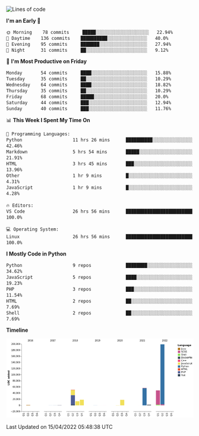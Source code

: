 <!--START_SECTION:waka-->
![Lines of code](https://img.shields.io/badge/From%20Hello%20World%20I%27ve%20Written-409%20Thousand%20lines%20of%20code-blue)

**I'm an Early 🐤** 

```text
🌞 Morning    78 commits     █████░░░░░░░░░░░░░░░░░░░░   22.94% 
🌆 Daytime    136 commits    ██████████░░░░░░░░░░░░░░░   40.0% 
🌃 Evening    95 commits     ███████░░░░░░░░░░░░░░░░░░   27.94% 
🌙 Night      31 commits     ██░░░░░░░░░░░░░░░░░░░░░░░   9.12%

```
📅 **I'm Most Productive on Friday** 

```text
Monday       54 commits     ████░░░░░░░░░░░░░░░░░░░░░   15.88% 
Tuesday      35 commits     ██░░░░░░░░░░░░░░░░░░░░░░░   10.29% 
Wednesday    64 commits     ████░░░░░░░░░░░░░░░░░░░░░   18.82% 
Thursday     35 commits     ██░░░░░░░░░░░░░░░░░░░░░░░   10.29% 
Friday       68 commits     █████░░░░░░░░░░░░░░░░░░░░   20.0% 
Saturday     44 commits     ███░░░░░░░░░░░░░░░░░░░░░░   12.94% 
Sunday       40 commits     ███░░░░░░░░░░░░░░░░░░░░░░   11.76%

```


📊 **This Week I Spent My Time On** 

```text
💬 Programming Languages: 
Python                   11 hrs 26 mins      ██████████░░░░░░░░░░░░░░░   42.46% 
Markdown                 5 hrs 54 mins       █████░░░░░░░░░░░░░░░░░░░░   21.91% 
HTML                     3 hrs 45 mins       ███░░░░░░░░░░░░░░░░░░░░░░   13.96% 
Other                    1 hr 9 mins         █░░░░░░░░░░░░░░░░░░░░░░░░   4.31% 
JavaScript               1 hr 9 mins         █░░░░░░░░░░░░░░░░░░░░░░░░   4.28%

🔥 Editors: 
VS Code                  26 hrs 56 mins      █████████████████████████   100.0%

💻 Operating System: 
Linux                    26 hrs 56 mins      █████████████████████████   100.0%

```

**I Mostly Code in Python** 

```text
Python                   9 repos             ████████░░░░░░░░░░░░░░░░░   34.62% 
JavaScript               5 repos             ████░░░░░░░░░░░░░░░░░░░░░   19.23% 
PHP                      3 repos             ███░░░░░░░░░░░░░░░░░░░░░░   11.54% 
HTML                     2 repos             ██░░░░░░░░░░░░░░░░░░░░░░░   7.69% 
Shell                    2 repos             ██░░░░░░░░░░░░░░░░░░░░░░░   7.69%

```


**Timeline**

![Chart not found](https://raw.githubusercontent.com/telesoho/telesoho/master/charts/bar_graph.png) 


 Last Updated on 15/04/2022 05:48:38 UTC
<!--END_SECTION:waka-->


<!--
**telesoho/telesoho** is a ✨ _special_ ✨ repository because its `README.md` (this file) appears on your GitHub profile.

Here are some ideas to get you started:

- 🔭 I’m currently working on ...
- 🌱 I’m currently learning ...
- 👯 I’m looking to collaborate on ...
- 🤔 I’m looking for help with ...
- 💬 Ask me about ...
- 📫 How to reach me: ...
- 😄 Pronouns: ...
- ⚡ Fun fact: ...
-->

